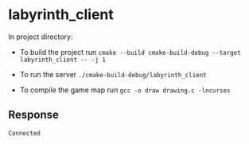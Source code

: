 # labyrinth_client
In project directory:

* To build the project run `cmake --build cmake-build-debug --target labyrinth_client -- -j 1`

* To run the server `./cmake-build-debug/labyrinth_client`

* To compile the game map run `gcc -o draw drawing.c -lncurses`

## Response ##
```
Connected
```

